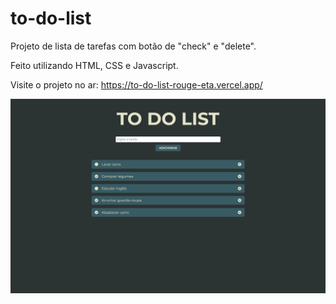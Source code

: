 # to-do-list

Projeto de lista de tarefas com botão de "check" e "delete".

Feito utilizando HTML, CSS e Javascript.

Visite o projeto no ar: https://to-do-list-rouge-eta.vercel.app/

<img src="./assets/demo.png">
